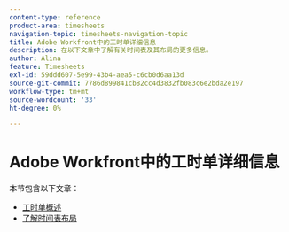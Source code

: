 ```yaml
---
content-type: reference
product-area: timesheets
navigation-topic: timesheets-navigation-topic
title: Adobe Workfront中的工时单详细信息
description: 在以下文章中了解有关时间表及其布局的更多信息。
author: Alina
feature: Timesheets
exl-id: 59ddd607-5e99-43b4-aea5-c6cb0d6aa13d
source-git-commit: 7786d899841cb82cc4d3832fb083c6e2bda2e197
workflow-type: tm+mt
source-wordcount: '33'
ht-degree: 0%

---
```


# Adobe Workfront中的工时单详细信息

本节包含以下文章：

* [工时单概述](../../timesheets/timesheets/timesheets-overview.md)
* [了解时间表布局](../../timesheets/timesheets/timesheet-layout.md)
